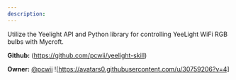 ```yaml
---
description: 
---
```

Utilize the Yeelight API and Python library for controlling YeeLight WiFi RGB bulbs with Mycroft.

**Github:** (https://github.com/pcwii/yeelight-skill)

**Owner:** [@pcwii](https://github.com/pcwii) ![https://avatars0.githubusercontent.com/u/30759206?v=4]

